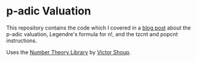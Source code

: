 # p-adic Valuation

This repository contains the code which I covered in a [blog post](https://www.anothermathblog.com/?p=1047) about the p-adic valuation, Legendre's formula for n!, and the tzcnt and popcnt instructions.

Uses the [Number Theory Library](https://libntl.org/) by [Victor Shoup](https://www.shoup.net/).